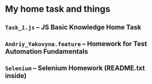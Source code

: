 # My home task and things

## ```Task_1.js``` – JS Basic Knowledge Home Task
## ```Andriy_Yakovyna.feature``` – Homework for Test Automation Fundamentals
## ```Selenium``` – Selenium Homework (README.txt inside)
